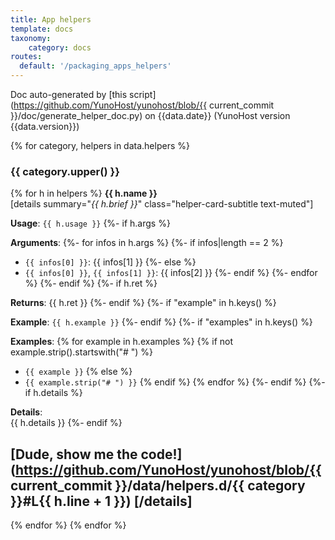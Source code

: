 ```yaml
---
title: App helpers
template: docs
taxonomy:
    category: docs
routes:
  default: '/packaging_apps_helpers'
---
```


Doc auto-generated by [this script](https://github.com/YunoHost/yunohost/blob/{{ current_commit }}/doc/generate_helper_doc.py) on {{data.date}} (YunoHost version {{data.version}})

{% for category, helpers in data.helpers %}
### {{ category.upper() }}
{% for h in helpers %}
**{{ h.name }}**<br/>
[details summary="<i>{{ h.brief }}</i>" class="helper-card-subtitle text-muted"]
<p></p>

**Usage**: `{{ h.usage }}`
{%- if h.args %}

**Arguments**:
    {%- for infos in h.args %}
        {%- if infos|length == 2 %}
- `{{ infos[0] }}`: {{ infos[1] }}
        {%- else %}
- `{{ infos[0] }}`, `{{ infos[1] }}`: {{ infos[2] }}
        {%- endif %}
    {%- endfor %}
{%- endif %}
{%- if h.ret %}

**Returns**: {{ h.ret }}
{%- endif %}
{%- if "example" in h.keys() %}

**Example**: `{{ h.example }}`
{%- endif %}
{%- if "examples" in h.keys() %}

**Examples**:
    {% for example in h.examples %}
        {% if not example.strip().startswith("# ") %}
- `{{ example }}`
        {% else %}
- `{{ example.strip("# ") }}`
        {% endif %}
    {% endfor %}
{%- endif %}
{%- if h.details %}

**Details**:<br/>
{{ h.details }}
{%- endif %}

[Dude, show me the code!](https://github.com/YunoHost/yunohost/blob/{{ current_commit }}/data/helpers.d/{{ category }}#L{{ h.line + 1 }})
[/details]
----------------
{% endfor %}
{% endfor %}
